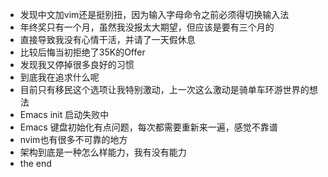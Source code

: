 - 发现中文加vim还是挺别扭，因为输入字母命令之前必须得切换输入法
- 年终奖只有一个月，虽然我没报太大期望，但应该是要有三个月的
- 直接导致我没有心情干活，并请了一天假休息
- 比较后悔当初拒绝了35K的Offer
- 发现我又停掉很多良好的习惯
- 到底我在追求什么呢
- 目前只有移民这个选项让我特别激动，上一次这么激动是骑单车环游世界的想法
- Emacs init 启动失败中
- Emacs 键盘初始化有点问题，每次都需要重新来一遍，感觉不靠谱
- nvim也有很多不可靠的地方
- 架构到底是一种怎么样能力，我有没有能力
- the end
